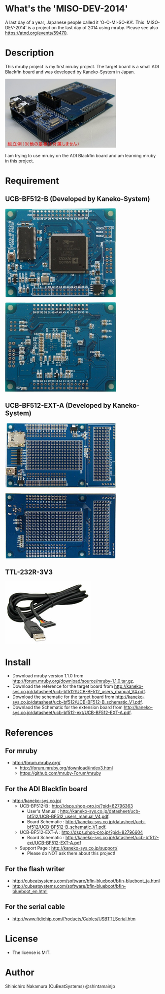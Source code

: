 # What's the 'MISO-DEV-2014'

A last day of a year, Japanese people called it 'O-O-MI-SO-KA'.
This 'MISO-DEV-2014' is a project on the last day of 2014 using mruby.
Please see also <https://atnd.org/events/59470>.

# Description

This mruby project is my first mruby project.
The target board is a small ADI Blackfin board and was developed by Kaneko-System in Japan.

![](doc/images/UCB-BF512-COMPLETE-KIT.jpg)

I am trying to use mruby on the ADI Blackfin board and am learning mruby in this project.

# Requirement

## UCB-BF512-B (Developed by Kaneko-System)

![](doc/images/UCB-BF512-B-COMPONENT.jpg)

![](doc/images/UCB-BF512-B-SOLDER.jpg)

## UCB-BF512-EXT-A (Developed by Kaneko-System)

![](doc/images/UCB-BF512-EXT-A-COMPONENT.jpg)

![](doc/images/UCB-BF512-EXT-A-SOLDER.jpg)

## TTL-232R-3V3

![](doc/images/TTL-232R-3V3.jpg)

# Install

* Download mruby version 1.1.0 from <http://forum.mruby.org/download/source/mruby-1.1.0.tar.gz>.
* Download the reference for the target board from <http://kaneko-sys.co.jp/datasheet/ucb-bf512/UCB-BF512_users_manual_V4.pdf>.
* Download the schematic for the target board from <http://kaneko-sys.co.jp/datasheet/ucb-bf512/UCB-BF512-B_schematic_V1.pdf>.
* Downlaod the Schematic for the extension board from <http://kaneko-sys.co.jp/datasheet/ucb-bf512-ext/UCB-BF512-EXT-A.pdf>.

# References

## For mruby

* <http://forum.mruby.org/>
  * <http://forum.mruby.org/download/index3.html>
  * <https://github.com/mruby-Forum/mruby>

## For the ADI Blackfin board

* <http://kaneko-sys.co.jp/>
  * UCB-BF512-B : <http://dsps.shop-pro.jp/?pid=82796363>
    * User's Manual : <http://kaneko-sys.co.jp/datasheet/ucb-bf512/UCB-BF512_users_manual_V4.pdf>.
    * Board Schematic : <http://kaneko-sys.co.jp/datasheet/ucb-bf512/UCB-BF512-B_schematic_V1.pdf>.
  * UCB-BF512-EXT-A : <http://dsps.shop-pro.jp/?pid=82796604>
    * Board Schematic : <http://kaneko-sys.co.jp/datasheet/ucb-bf512-ext/UCB-BF512-EXT-A.pdf>
  * Support Page : <http://kaneko-sys.co.jp/support/>
    * Please do NOT ask them about this project!

## For the flash writer

* <http://cubeatsystems.com/software/bfin-blueboot/bfin-blueboot_ja.html>
* <http://cubeatsystems.com/software/bfin-blueboot/bfin-blueboot_en.html>

## For the serial cable

* <http://www.ftdichip.com/Products/Cables/USBTTLSerial.htm>

# License

* The license is MIT.

# Author

Shinichiro Nakamura (CuBeatSystems) @shintamainjp

